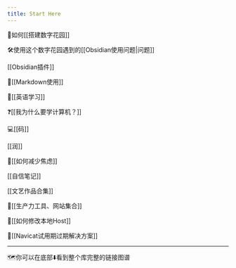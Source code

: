 ```yaml
---
title: Start Here
---
```


🏡如何[[搭建数字花园]]  

🛠️使用这个数字花园遇到的[[Obsidian使用问题|问题]]

[[Obsidian插件]]

📑[[Markdown使用]]

👄[[英语学习]]  

❓[[我为什么要学计算机？]]

💻[[码]]

[[润]]

🧠[[如何减少焦虑]]

[[自信笔记]]

[[文艺作品合集]]

📗[[生产力工具、网站集合]]

📗[[如何修改本地Host]]

📗[[Navicat试用期过期解决方案]]



---
🗺️你可以在底部⬇️看到整个库完整的链接图谱





